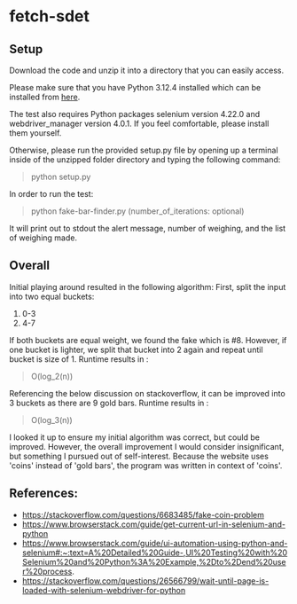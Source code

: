 # fetch-sdet
## Setup
Download the code and unzip it into a directory that you can easily access.

Please make sure that you have Python 3.12.4 installed which can be installed from [here](https://www.python.org/downloads/release/python-3124/).

The test also requires Python packages selenium version 4.22.0 and webdriver_manager version 4.0.1. If you feel comfortable, please install them yourself.

Otherwise, please run the provided setup.py file by opening up a terminal inside of the unzipped folder directory and typing the following command:
> python setup.py

In order to run the test:
> python fake-bar-finder.py (number_of_iterations: optional)

It will print out to stdout the alert message, number of weighing, and the list of weighing made.

## Overall
Initial playing around resulted in the following algorithm:
First, split the input into two equal buckets:
1. 0-3
2. 4-7

If both buckets are equal weight, we found the fake which is #8.
However, if one bucket is lighter, we split that bucket into 2 again and repeat until bucket is size of 1.
Runtime results in :
>O(log_2(n))

Referencing the below discussion on stackoverflow, it can be improved into 3 buckets as there are 9 gold bars.
Runtime results in :
>O(log_3(n))

I looked it up to ensure my initial algorithm was correct, but could be improved.
However, the overall improvement I would consider insignificant, but something I pursued out of self-interest.
Because the website uses 'coins' instead of 'gold bars', the program was written in context of 'coins'.

## References:
- https://stackoverflow.com/questions/6683485/fake-coin-problem
- https://www.browserstack.com/guide/get-current-url-in-selenium-and-python
- https://www.browserstack.com/guide/ui-automation-using-python-and-selenium#:~:text=A%20Detailed%20Guide-,UI%20Testing%20with%20Selenium%20and%20Python%3A%20Example,%2Dto%2Dend%20user%20process.
- https://stackoverflow.com/questions/26566799/wait-until-page-is-loaded-with-selenium-webdriver-for-python